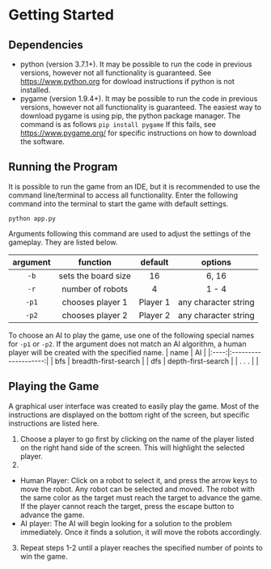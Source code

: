 # Getting Started

## Dependencies

- python (version 3.7.1+). It may be possible to run the code in previous versions, however not all functionality is guaranteed. See https://www.python.org for dowload instructions if python is not installed.
- pygame (version 1.9.4+). It may be possible to run the code in previous versions, however not all functionality is guaranteed. The easiest way to download pygame is using pip, the python package manager. The command is as follows
 `pip install pygame`
 If this fails, see https://www.pygame.org/ for specific instructions on how to download the software.

## Running the Program

It is possible to run the game from an IDE, but it is recommended to use the command line/terminal to access all functionality. Enter the following command into the terminal to start the game with default settings.

`python app.py`

Arguments following this command are used to adjust the settings of the gameplay. They are listed below.

| argument |       function      | default  | options              |
|:--------:|:-------------------:|:--------:|:--------------------:|
|  `-b`    | sets the board size | 16       | 6, 16                |
|  `-r`    | number of robots    | 4        | 1 - 4                |
|  `-p1`   | chooses player 1    | Player 1 | any character string |
|  `-p2`   | chooses player 2    | Player 2 | any character string |

To choose an AI to play the game, use one of the following special names for `-p1` or `-p2`. If the argument does not match an AI algorithm, a human player will be created with the specified name.
| name |           AI         |
|:----:|:--------------------:|
| bfs  | breadth-first-search |
| dfs  | depth-first-search   |
| . . . |                     |


## Playing the Game

A graphical user interface was created to easily play the game. Most of the instructions are displayed on the bottom right of the screen, but specific instructions are listed here.
1. Choose a player to go first by clicking on the name of the player listed on the right hand side of the screen. This will highlight the selected player.
2. 
+ Human Player:
  Click on a robot to select it, and press the arrow keys to move the robot. Any robot can be selected and moved. The robot with the same color as the target must reach the target to advance the game. If the player cannot reach the target, press the escape button to advance the game.
+ AI player:
  The AI will begin looking for a solution to the problem immediately. Once it finds a solution, it will move the robots accordingly.
3. Repeat steps 1-2 until a player reaches the specified number of points to win the game.






